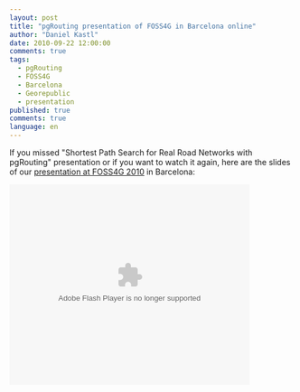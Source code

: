 ```yaml
---
layout: post
title: "pgRouting presentation of FOSS4G in Barcelona online"
author: "Daniel Kastl"
date: 2010-09-22 12:00:00
comments: true
tags: 
  - pgRouting 
  - FOSS4G 
  - Barcelona 
  - Georepublic 
  - presentation
published: true
comments: true
language: en
---
```


If you missed "Shortest Path Search for Real Road Networks with pgRouting" presentation or if you want to watch it again, here are the slides of our [presentation at FOSS4G 2010][1] in Barcelona:

<object width="425" height="355" type="application/x-shockwave-flash" data="http://static.slidesharecdn.com/swf/ssplayer2.swf?doc=routing1-090303190558-phpapp01&amp;rel=0&amp;stripped_title=shortest-path-search-for-real-road-networks-and-dynamic-costs-with-pgrouting-1097533&amp;userName=antonpa">
<param name="allowFullScreen" value="true"/>
<param name="allowScriptAccess" value="always"/>
<param name="src" value="http://static.slidesharecdn.com/swf/ssplayer2.swf?doc=routing1-090303190558-phpapp01&amp;rel=0&amp;stripped_title=shortest-path-search-for-real-road-networks-and-dynamic-costs-with-pgrouting-1097533&amp;userName=antonpa"/>
<param name="name" value="__sse1097533"/>
<param name="allowfullscreen" value="true"/>
</object>

[1]: http://2010.foss4g.org/presentations_show.php?id=3284
